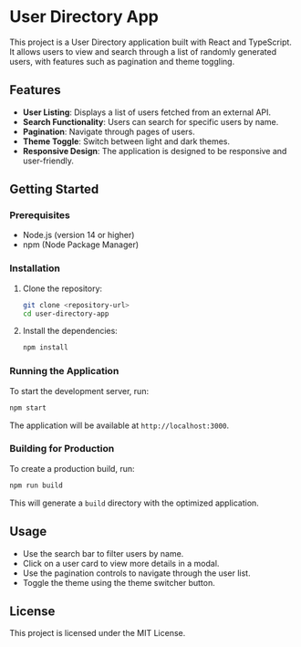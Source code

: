 # User Directory App

This project is a User Directory application built with React and TypeScript. It allows users to view and search through a list of randomly generated users, with features such as pagination and theme toggling.

## Features

- **User Listing**: Displays a list of users fetched from an external API.
- **Search Functionality**: Users can search for specific users by name.
- **Pagination**: Navigate through pages of users.
- **Theme Toggle**: Switch between light and dark themes.
- **Responsive Design**: The application is designed to be responsive and user-friendly.

## Getting Started

### Prerequisites

- Node.js (version 14 or higher)
- npm (Node Package Manager)

### Installation

1. Clone the repository:

   ```bash
   git clone <repository-url>
   cd user-directory-app
   ```

2. Install the dependencies:

   ```bash
   npm install
   ```

### Running the Application

To start the development server, run:

```bash
npm start
```

The application will be available at `http://localhost:3000`.

### Building for Production

To create a production build, run:

```bash
npm run build
```

This will generate a `build` directory with the optimized application.

## Usage

- Use the search bar to filter users by name.
- Click on a user card to view more details in a modal.
- Use the pagination controls to navigate through the user list.
- Toggle the theme using the theme switcher button.

## License

This project is licensed under the MIT License.